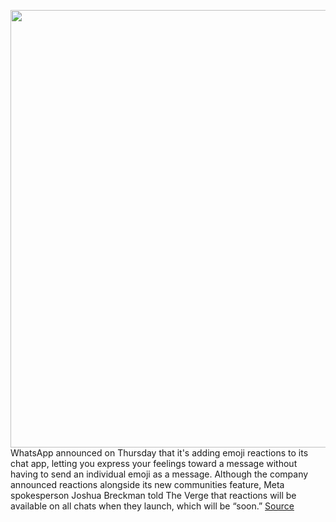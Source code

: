 <img src='https://cdn.vox-cdn.com/thumbor/PnLAqOIp5XEXP7HfGDoaO49t9sA=/0x0:2880x1618/1200x800/filters:focal(1210x579:1670x1039)/cdn.vox-cdn.com/uploads/chorus_image/image/70749187/Screen_Shot_2022_04_14_at_09.08.11.0.png' width='700px' /><br/>
WhatsApp announced on Thursday that it's adding emoji reactions to its chat app, letting you express your feelings toward a message without having to send an individual emoji as a message. Although the company announced reactions alongside its new communities feature, Meta spokesperson Joshua Breckman told The Verge that reactions will be available on all chats when they launch, which will be “soon.”
<a href='https://www.theverge.com/2022/4/14/23025334/whatsapp-emoji-reaction-announcement-file-size-voice-calls'> Source <a/>